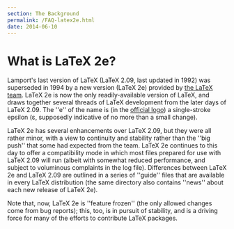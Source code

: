 ```yaml
---
section: The Background
permalink: /FAQ-latex2e.html
date: 2014-06-10
---
```


# What is LaTeX 2e?

Lamport's last version of LaTeX (LaTeX 2.09, last updated in 1992)
was superseded in 1994 by a new version (LaTeX 2e) provided by
[the LaTeX team](FAQ-LaTeX3.md).
LaTeX 2e is now the only readily-available version of
LaTeX, and draws together several threads of LaTeX development
from the later days of LaTeX 2.09.  The ''e'' of the name is (in the
[official logo](FAQ-logos.md))
a single-stroke epsilon
(&epsilon;, supposedly
indicative of no more than a small change).

LaTeX 2e has several enhancements over LaTeX 2.09, but they were all
rather minor, with a view to continuity and stability rather than the
''big push'' that some had expected from the team.  LaTeX 2e
continues to this day to offer a compatibility mode in which most
files prepared for use with LaTeX 2.09 will run (albeit with somewhat
reduced performance, and subject to voluminous complaints in the log
file).  Differences between LaTeX 2e and LaTeX 2.09 are
outlined in a series of ''guide'' files that are available in every
LaTeX distribution (the same directory also contains ''news'' about
each new release of LaTeX 2e).

Note that, now, LaTeX 2e is ''feature frozen'' (the only allowed
changes come from bug reports); this, too, is in pursuit of stability,
and is a driving force for many of the efforts to contribute LaTeX
packages.

